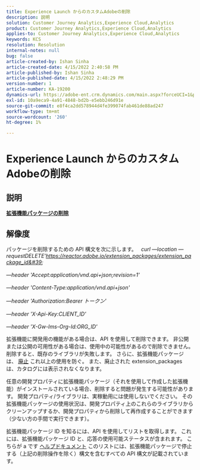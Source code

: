 ```yaml
---
title: Experience Launch からのカスタムAdobeの削除
description: 説明
solution: Customer Journey Analytics,Experience Cloud,Analytics
product: Customer Journey Analytics,Experience Cloud,Analytics
applies-to: Customer Journey Analytics,Experience Cloud,Analytics
keywords: KCS
resolution: Resolution
internal-notes: null
bug: false
article-created-by: Ishan Sinha
article-created-date: 4/15/2022 2:40:58 PM
article-published-by: Ishan Sinha
article-published-date: 4/15/2022 2:48:29 PM
version-number: 1
article-number: KA-19200
dynamics-url: https://adobe-ent.crm.dynamics.com/main.aspx?forceUCI=1&pagetype=entityrecord&etn=knowledgearticle&id=d53e500b-cabc-ec11-983f-0022480b4e7f
exl-id: 10a9eca9-4a91-4848-bd2b-e5ebb246d91e
source-git-commit: e8f4ca2dd578944d4fe399074fab461de88ad247
workflow-type: tm+mt
source-wordcount: '260'
ht-degree: 1%

---
```


# Experience Launch からのカスタムAdobeの削除

## 説明

<u><b>拡張機能パッケージの削除</b></u>

## 解像度


パッケージを削除するための API 構文を次に示します。
 
*curl —location —requestDELETE&#39;https://reactor.adobe.io/extension_packages/extension_package_id&#39; \
<br>—header &#39;Accept:application/vnd.api+json;revision=1&#39; \
<br>—header &#39;Content-Type:application/vnd.api+json&#39; \
<br>—header &#39;Authorization:Bearer トークン&#39; \
<br>—header &#39;X-Api-Key:CLIENT_ID&#39; \
<br>—header &#39;X-Gw-Ims-Org-Id:ORG_ID&#39;*

拡張機能に開発用の機能がある場合は、API を使用して削除できます。 非公開または公開の可用性がある場合は、使用中の可能性があるので削除できません。削除すると、既存のライブラリが失敗します。 さらに、拡張機能パッケージは、 [廃止](https://experienceleague.adobe.com/docs/experience-platform/tags/api/endpoints/extension-packages.html?lang=en#discontinue) これ以上の使用を防ぐ。 また、廃止された extension_packages は、カタログには表示されなくなります。

任意の開発プロパティに拡張機能パッケージ（それを使用して作成した拡張機能）がインストールされている場合、削除すると問題が発生する可能性があります。 開発プロパティ/ライブラリは、実稼動用には使用しないでください。 その拡張機能パッケージの使用状況は、開発プロパティ上のこれらのライブラリからクリーンアップするか、開発プロパティから削除して再作成することができます（少ない方の手間で実行できます）。

拡張機能パッケージ ID を知るには、API を使用してリストを取得します。 これには、拡張機能パッケージ ID と、応答の使用可能ステータスが含まれます。 こちらが a です [ヘルプドキュメント](https://experienceleague.adobe.com/docs/experience-platform/tags/api/endpoints/extension-packages.html?lang=en#list) このリストには、拡張機能パッケージで停止する（上記の削除操作を除く）構文を含むすべての API 構文が記載されています。
